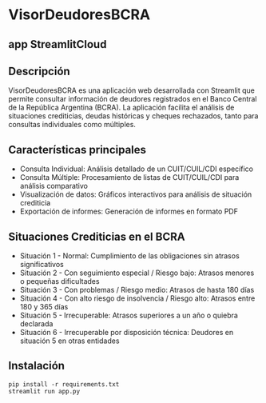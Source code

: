 # VisorDeudoresBCRA

## app StreamlitCloud


## Descripción
VisorDeudoresBCRA es una aplicación web desarrollada con Streamlit que permite consultar información de deudores registrados en el Banco Central de la República Argentina (BCRA). La aplicación facilita el análisis de situaciones crediticias, deudas históricas y cheques rechazados, tanto para consultas individuales como múltiples.

## Características principales
- Consulta Individual: Análisis detallado de un CUIT/CUIL/CDI específico
- Consulta Múltiple: Procesamiento de listas de CUIT/CUIL/CDI para análisis comparativo
- Visualización de datos: Gráficos interactivos para análisis de situación crediticia
- Exportación de informes: Generación de informes en formato PDF

## Situaciones Crediticias en el BCRA
- Situación 1 - Normal: Cumplimiento de las obligaciones sin atrasos significativos
- Situación 2 - Con seguimiento especial / Riesgo bajo: Atrasos menores o pequeñas dificultades
- Situación 3 - Con problemas / Riesgo medio: Atrasos de hasta 180 días
- Situación 4 - Con alto riesgo de insolvencia / Riesgo alto: Atrasos entre 180 y 365 días
- Situación 5 - Irrecuperable: Atrasos superiores a un año o quiebra declarada
- Situación 6 - Irrecuperable por disposición técnica: Deudores en situación 5 en otras entidades


## Instalación

```
pip install -r requirements.txt
streamlit run app.py
```